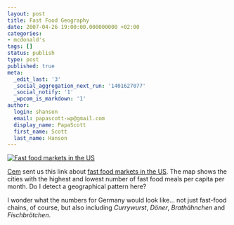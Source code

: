 ```yaml
---
layout: post
title: Fast Food Geography
date: 2007-04-26 19:00:00.000000000 +02:00
categories:
- mcdonald's
tags: []
status: publish
type: post
published: true
meta:
  _edit_last: '3'
  _social_aggregation_next_run: '1401627077'
  _social_notify: '1'
  _wpcom_is_markdown: '1'
author:
  login: shanson
  email: papascott-wp@gmail.com
  display_name: PapaScott
  first_name: Scott
  last_name: Hanson
---
```

<p><a href="http://creativeclass.typepad.com/thecreativityexchange/2007/04/fast_food_geogr.html"><img src="http://www.papascott.de/wordpress/wp-content/uploads/2007/04/fast-food-markets-in-the-us.jpg" alt="Fast food markets in the US" /></a></p>
<p><a href="http://sprechblase.wordpress.com/">Cem</a> sent us this link about <a href="http://creativeclass.typepad.com/thecreativityexchange/2007/04/fast_food_geogr.html">fast food markets in the US</a>. The map shows the cities with the highest and lowest number of fast food meals per capita per month. Do I detect a geographical pattern here?</p>
<p>I wonder what the numbers for Germany would look like... not just fast-food chains, of course, but also including <em>Currywurst</em>, <em>Döner</em>, <em>Brathähnchen</em> and <em>Fischbrötchen</em>.</p>
